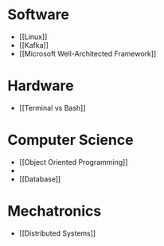 # Software
- [[Linux]]
- [[Kafka]]
- [[Microsoft Well-Architected Framework]]

# Hardware
- [[Terminal vs Bash]]

# Computer Science
- [[Object Oriented Programming]]
- 
- [[Database]]

# Mechatronics
- [[Distributed Systems]]
